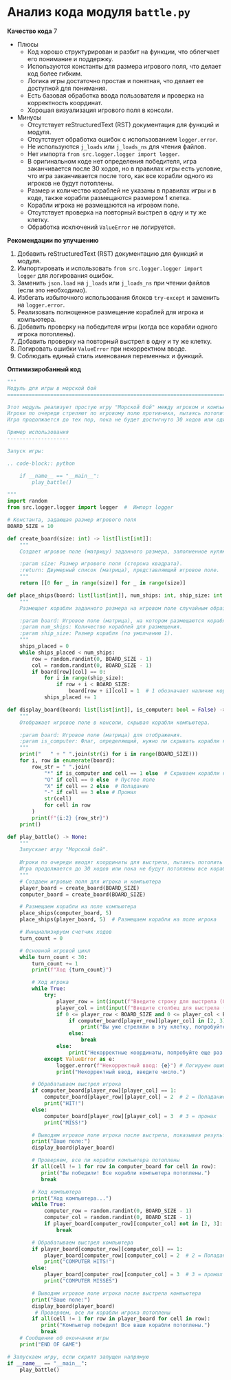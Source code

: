 # Анализ кода модуля `battle.py`

**Качество кода**
7
-  Плюсы
    - Код хорошо структурирован и разбит на функции, что облегчает его понимание и поддержку.
    -  Используются константы для размера игрового поля, что делает код более гибким.
    -  Логика игры достаточно простая и понятная, что делает ее доступной для понимания.
    -  Есть базовая обработка ввода пользователя и проверка на корректность координат.
    -  Хорошая визуализация игрового поля в консоли.
 -  Минусы
    - Отсутствует reStructuredText (RST) документация для функций и модуля.
    - Отсутствует обработка ошибок с использованием `logger.error`.
    - Не используются `j_loads` или `j_loads_ns` для чтения файлов.
    -  Нет импорта `from src.logger.logger import logger`.
    -  В оригинальном коде нет определения победителя, игра заканчивается после 30 ходов, но в правилах игры есть условие, что игра заканчивается после того, как все корабли одного из игроков не будут потоплены.
    -  Размер и количество кораблей не указаны в правилах игры и в коде, также корабли размещаются размером 1 клетка.
    -  Корабли игрока не размещаются на игровом поле.
    -  Отсутствует проверка на повторный выстрел в одну и ту же клетку.
    -  Обработка исключений `ValueError` не логируется.

**Рекомендации по улучшению**
1.  Добавить reStructuredText (RST) документацию для функций и модуля.
2.  Импортировать и использовать `from src.logger.logger import logger` для логирования ошибок.
3.  Заменить `json.load` на `j_loads` или `j_loads_ns` при чтении файлов (если это необходимо).
4.  Избегать избыточного использования блоков `try-except` и заменить на `logger.error`.
5.  Реализовать полноценное размещение кораблей для игрока и компьютера.
6.  Добавить проверку на победителя игры (когда все корабли одного игрока потоплены).
7.  Добавить проверку на повторный выстрел в одну и ту же клетку.
8.  Логировать ошибки `ValueError` при некорректном вводе.
9.  Соблюдать единый стиль именования переменных и функций.

**Оптимизиробанный код**
```python
"""
Модуль для игры в морской бой
=========================================================================================

Этот модуль реализует простую игру "Морской бой" между игроком и компьютером.
Игроки по очереди стреляют по игровому полю противника, пытаясь потопить корабли.
Игра продолжается до тех пор, пока не будет достигнуто 30 ходов или один из игроков не проиграет.

Пример использования
--------------------

Запуск игры:

.. code-block:: python

    if __name__ == "__main__":
        play_battle()

"""
import random
from src.logger.logger import logger  #  Импорт logger

# Константа, задающая размер игрового поля
BOARD_SIZE = 10

def create_board(size: int) -> list[list[int]]:
    """
    Создает игровое поле (матрицу) заданного размера, заполненное нулями.

    :param size: Размер игрового поля (сторона квадрата).
    :return: Двумерный список (матрица), представляющий игровое поле.
    """
    return [[0 for _ in range(size)] for _ in range(size)]

def place_ships(board: list[list[int]], num_ships: int, ship_size: int = 1) -> None:
    """
    Размещает корабли заданного размера на игровом поле случайным образом.

    :param board: Игровое поле (матрица), на котором размещаются корабли.
    :param num_ships: Количество кораблей для размещения.
    :param ship_size: Размер корабля (по умолчанию 1).
    """
    ships_placed = 0
    while ships_placed < num_ships:
        row = random.randint(0, BOARD_SIZE - 1)
        col = random.randint(0, BOARD_SIZE - 1)
        if board[row][col] == 0:
            for i in range(ship_size):
                if row + i < BOARD_SIZE:
                    board[row + i][col] = 1  # 1 обозначает наличие корабля
            ships_placed += 1

def display_board(board: list[list[int]], is_computer: bool = False) -> None:
    """
    Отображает игровое поле в консоли, скрывая корабли компьютера.

    :param board: Игровое поле (матрица) для отображения.
    :param is_computer: Флаг, определяющий, нужно ли скрывать корабли компьютера (по умолчанию False).
    """
    print("   " + " ".join(str(i) for i in range(BOARD_SIZE)))
    for i, row in enumerate(board):
        row_str = " ".join(
            "*" if is_computer and cell == 1 else  # Скрываем корабли компьютера
            "O" if cell == 0 else  # Пустое поле
            "X" if cell == 2 else  # Попадание
            "-" if cell == 3 else # Промах
            str(cell)
            for cell in row
        )
        print(f"{i:2} {row_str}")
    print()

def play_battle() -> None:
    """
    Запускает игру "Морской бой".
    
    Игроки по очереди вводят координаты для выстрела, пытаясь потопить корабли противника.
    Игра продолжается до 30 ходов или пока не будут потоплены все корабли одного из игроков.
    """
    # Создаем игровые поля для игрока и компьютера
    player_board = create_board(BOARD_SIZE)
    computer_board = create_board(BOARD_SIZE)

    # Размещаем корабли на поле компьютера
    place_ships(computer_board, 5)
    place_ships(player_board, 5)  # Размещаем корабли на поле игрока

    # Инициализируем счетчик ходов
    turn_count = 0

    # Основной игровой цикл
    while turn_count < 30:
        turn_count += 1
        print(f"Ход {turn_count}")

        # Ход игрока
        while True:
            try:
                player_row = int(input(f"Введите строку для выстрела (0-{BOARD_SIZE - 1}): "))
                player_col = int(input(f"Введите столбец для выстрела (0-{BOARD_SIZE - 1}): "))
                if 0 <= player_row < BOARD_SIZE and 0 <= player_col < BOARD_SIZE:
                    if computer_board[player_row][player_col] in [2, 3]: # Проверка на повторный выстрел
                        print("Вы уже стреляли в эту клетку, попробуйте еще раз.")
                    else:
                        break
                else:
                    print("Некорректные координаты, попробуйте еще раз.")
            except ValueError as e:
                logger.error(f"Некорректный ввод: {e}") # Логируем ошибку ввода
                print("Некорректный ввод, введите число.")

        # Обрабатываем выстрел игрока
        if computer_board[player_row][player_col] == 1:
            computer_board[player_row][player_col] = 2  # 2 = Попадание
            print("HIT!")
        else:
            computer_board[player_row][player_col] = 3  # 3 = промах
            print("MISS!")

        # Выводим игровое поле игрока после выстрела, показывая результаты выстрела
        print("Ваше поле:")
        display_board(player_board)

        # Проверяем, все ли корабли компьютера потоплены
        if all(cell != 1 for row in computer_board for cell in row):
           print("Вы победили! Все корабли компьютера потоплены.")
           break

        # Ход компьютера
        print("Ход компьютера...")
        while True:
            computer_row = random.randint(0, BOARD_SIZE - 1)
            computer_col = random.randint(0, BOARD_SIZE - 1)
            if player_board[computer_row][computer_col] not in [2, 3]: # Проверка на повторный выстрел
                break

        # Обрабатываем выстрел компьютера
        if player_board[computer_row][computer_col] == 1:
            player_board[computer_row][computer_col] = 2  # 2 = Попадание
            print("COMPUTER HITS!")
        else:
            player_board[computer_row][computer_col] = 3  # 3 = промах
            print("COMPUTER MISSES")

        # Выводим игровое поле игрока после выстрела компьютера
        print("Ваше поле:")
        display_board(player_board)
         # Проверяем, все ли корабли игрока потоплены
        if all(cell != 1 for row in player_board for cell in row):
           print("Компьютер победил! Все ваши корабли потоплены.")
           break
    # Сообщение об окончании игры
    print("END OF GAME")

# Запускаем игру, если скрипт запущен напрямую
if __name__ == "__main__":
    play_battle()
```